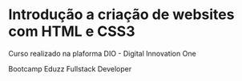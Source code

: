 # Introdução a criação de websites com HTML e CSS3

Curso realizado na plaforma DIO - Digital Innovation One

Bootcamp Eduzz Fullstack Developer